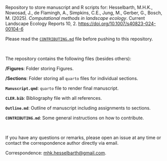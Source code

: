 
Repository to store manuscript and R scripts for: Hesselbarth, M.H.K., Nowosad, J., de Flamingh, A., Simpkins, C.E., Jung, M., Gerber, G., Bosch, M. (2025). _Computational methods in landscape ecology_. Current Landscape Ecology Reports 10, 2.
https://doi.org/10.1007/s40823-024-00104-6

Please read the [`CONTRIBUTING.md`](CONTRIBUTING.md) file before pushing to this repository.

<br/>

The repository contains the following files (besides others):

**/Figures**: Folder storing Figures.

**/Sections**: Folder storing all `quarto` files for individual sections.

**`Manuscript.qmd`**: `quarto` file to render final manuscript.

**`CLER.bib`**: Bibliography file with all references.

**`Outline.md`**: Outline of manuscript including assignments to sections.

**`CONTRIBUTING.md`**: Some general instructions on how to contribute.

<br/>

If you have any questions or remarks, please open an issue at any time or contact the correspondence author directly via email.

Correspondence:
[mhk.hesselbarth@gmail.com](mailto:mhk.hesselbarth@gmail.com).

